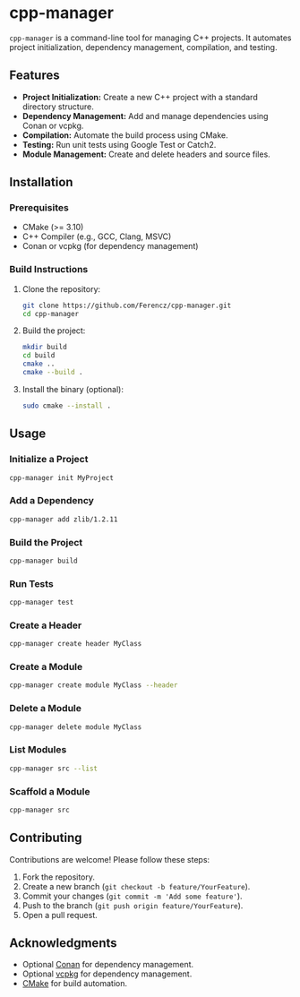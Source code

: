 # cpp-manager

`cpp-manager` is a command-line tool for managing C++ projects. It automates project initialization, dependency management, compilation, and testing.

## Features
- **Project Initialization:** Create a new C++ project with a standard directory structure.
- **Dependency Management:** Add and manage dependencies using Conan or vcpkg.
- **Compilation:** Automate the build process using CMake.
- **Testing:** Run unit tests using Google Test or Catch2.
- **Module Management:** Create and delete headers and source files.

## Installation

### Prerequisites
- CMake (>= 3.10)
- C++ Compiler (e.g., GCC, Clang, MSVC)
- Conan or vcpkg (for dependency management)

### Build Instructions
1. Clone the repository:
   ```bash
   git clone https://github.com/Ferencz/cpp-manager.git
   cd cpp-manager
   ```

2. Build the project:
   ```bash
   mkdir build
   cd build
   cmake ..
   cmake --build .
   ```

3. Install the binary (optional):
   ```bash
   sudo cmake --install .
   ```

## Usage

### Initialize a Project
```bash
cpp-manager init MyProject
```

### Add a Dependency
```bash
cpp-manager add zlib/1.2.11
```

### Build the Project
```bash
cpp-manager build
```

### Run Tests
```bash
cpp-manager test
```

### Create a Header
```bash
cpp-manager create header MyClass
```

### Create a Module
```bash
cpp-manager create module MyClass --header
```

### Delete a Module
```bash
cpp-manager delete module MyClass
```

### List Modules
```bash
cpp-manager src --list
```

### Scaffold a Module
```bash
cpp-manager src
```

## Contributing
Contributions are welcome! Please follow these steps:
1. Fork the repository.
2. Create a new branch (`git checkout -b feature/YourFeature`).
3. Commit your changes (`git commit -m 'Add some feature'`).
4. Push to the branch (`git push origin feature/YourFeature`).
5. Open a pull request.

## Acknowledgments
- Optional [Conan](https://conan.io/) for dependency management.
- Optional [vcpkg](https://vcpkg.io/) for dependency management.
- [CMake](https://cmake.org/) for build automation.

